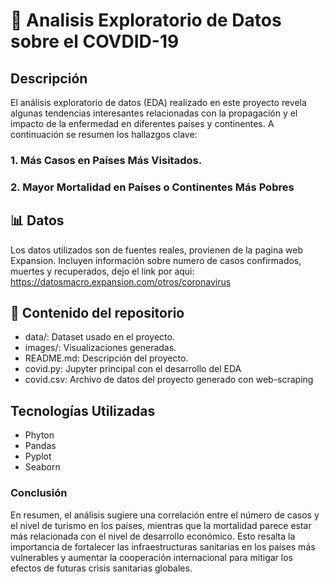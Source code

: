 # 🧠 Analisis Exploratorio de Datos sobre el COVDID-19

## Descripción
El análisis exploratorio de datos (EDA) realizado en este proyecto revela algunas tendencias interesantes relacionadas con la propagación y el impacto de la enfermedad en diferentes países y continentes. A continuación se resumen los hallazgos clave:
### 1. **Más Casos en Países Más Visitados**.
### 2. **Mayor Mortalidad en Países o Continentes Más Pobres**

## 📊 Datos
Los datos utilizados son de fuentes reales, provienen de la pagina web Expansion. Incluyen información sobre numero de casos confirmados, muertes y recuperados, dejo el link por aqui: https://datosmacro.expansion.com/otros/coronavirus 

## 📂 Contenido del repositorio
- data/: Dataset usado en el proyecto.
- images/: Visualizaciones generadas.
- README.md: Descripción del proyecto.
- covid.py: Jupyter principal con el desarrollo del EDA
- covid.csv: Archivo de datos del proyecto generado con web-scraping

## Tecnologías Utilizadas
- Phyton
- Pandas
- Pyplot
- Seaborn

### Conclusión
En resumen, el análisis sugiere una correlación entre el número de casos y el nivel de turismo en los países, mientras que la mortalidad parece estar más relacionada con el nivel de desarrollo económico. Esto resalta la importancia de fortalecer las infraestructuras sanitarias en los países más vulnerables y aumentar la cooperación internacional para mitigar los efectos de futuras crisis sanitarias globales.

